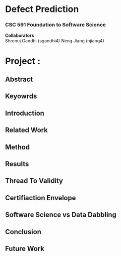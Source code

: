 # Defect Prediction
### CSC 591 Foundation to Software Science

**Collaborators**  
Shrenuj Gandhi (sgandhi4)
Neng Jiang (njiang4) 

# Project :
## Abstract
## Keyowrds
## Introduction
## Related Work
## Method
## Results
## Thread To Validity
## Certifiaction Envelope
## Software Science vs Data Dabbling
## Conclusion
## Future Work
